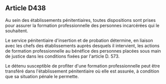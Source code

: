 Article D438
----
Au sein des établissements pénitentiaires, toutes dispositions sont prises pour
assurer la formation professionnelle des personnes incarcérées qui le
souhaitent.

Le service pénitentiaire d'insertion et de probation détermine, en liaison avec
les chefs des établissements auprès desquels il intervient, les actions de
formation professionnelle au bénéfice des personnes placées sous main de justice
dans les conditions fixées par l'article D. 573.

Le détenu susceptible de profiter d'une formation professionnelle peut être
transféré dans l'établissement pénitentiaire où elle est assurée, à condition
que sa situation pénale le permette.
